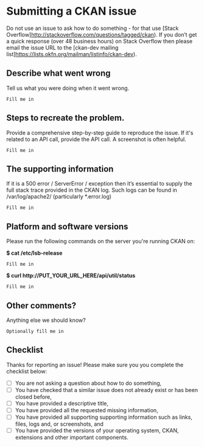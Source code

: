 # Submitting a CKAN issue

Do not use an issue to ask how to do something - for that use [Stack Overflow]http://stackoverflow.com/questions/tagged/ckan).
If you don’t get a quick response (over 48 business hours) on Stack Overflow then please email the issue URL to the [ckan-dev mailing list]https://lists.okfn.org/mailman/listinfo/ckan-dev).


## Describe what went wrong

Tell us what you were doing when it went wrong.

```
Fill me in
```


## Steps to recreate the problem.

Provide a comprehensive step-by-step guide to reproduce the issue. If it's related to an API call, provide the API call. A screenshot is often helpful.

```
Fill me in
```


## The supporting information

If it is a 500 error / ServerError / exception then it’s essential to supply the full stack trace provided in the CKAN log. Such logs can be found in /var/log/apache2/ (particularly *.error.log)

```
Fill me in
```


## Platform and software versions

Please run the following commands on the server you're running CKAN on:


**$ cat /etc/lsb-release**

```
Fill me in
```

**$ curl http://PUT_YOUR_URL_HERE/api/util/status**

```
Fill me in
```

## Other comments?

Anything else we should know?


```
Optionally fill me in
```


## Checklist

Thanks for reporting an issue! Please make sure you you complete the checklist below:

- [ ] You are not asking a question about how to do something,
- [ ] You have checked that a similar issue does not already exist or has been closed before,
- [ ] You have provided a descriptive title,
- [ ] You have provided all the requested missing information,
- [ ] You have provided all supporting supporting information such as links, files, logs and, or screenshots, and
- [ ] You have provided the versions of your operating system, CKAN, extensions and other important components.

